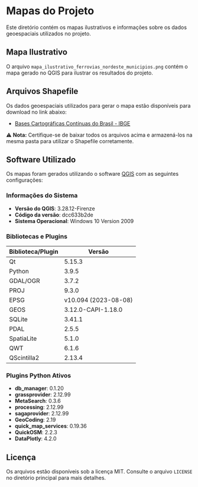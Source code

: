
# Mapas do Projeto

Este diretório contém os mapas ilustrativos e informações sobre os dados geoespaciais utilizados no projeto.

## **Mapa Ilustrativo**

O arquivo `mapa_ilustrativo_ferrovias_nordeste_municipios.png` contém o mapa gerado no QGIS para ilustrar os resultados do projeto.

## **Arquivos Shapefile**

Os dados geoespaciais utilizados para gerar o mapa estão disponíveis para download no link abaixo:

- [Bases Cartográficas Contínuas do Brasil - IBGE](https://www.ibge.gov.br/geociencias/cartas-e-mapas/bases-cartograficas-continuas/15759-brasil.html?=&t=downloads)

⚠️ **Nota:** Certifique-se de baixar todos os arquivos acima e armazená-los na mesma pasta para utilizar o Shapefile corretamente.

## **Software Utilizado**

Os mapas foram gerados utilizando o software [QGIS](https://qgis.org) com as seguintes configurações:

### **Informações do Sistema**

- **Versão do QGIS**: 3.28.12-Firenze
- **Código da versão**: dcc633b2de
- **Sistema Operacional**: Windows 10 Version 2009

### **Bibliotecas e Plugins**

| Biblioteca/Plugin | Versão              |
| ----------------- | -------------------- |
| Qt                | 5.15.3               |
| Python            | 3.9.5                |
| GDAL/OGR          | 3.7.2                |
| PROJ              | 9.3.0                |
| EPSG              | v10.094 (2023-08-08) |
| GEOS              | 3.12.0-CAPI-1.18.0   |
| SQLite            | 3.41.1               |
| PDAL              | 2.5.5                |
| SpatiaLite        | 5.1.0                |
| QWT               | 6.1.6                |
| QScintilla2       | 2.13.4               |

### **Plugins Python Ativos**

- **db_manager**: 0.1.20
- **grassprovider**: 2.12.99
- **MetaSearch**: 0.3.6
- **processing**: 2.12.99
- **sagaprovider**: 2.12.99
- **GeoCoding**: 2.19
- **quick_map_services**: 0.19.36
- **QuickOSM**: 2.2.3
- **DataPlotly**: 4.2.0

## **Licença**

Os arquivos estão disponíveis sob a licença MIT. Consulte o arquivo `LICENSE` no diretório principal para mais detalhes.
